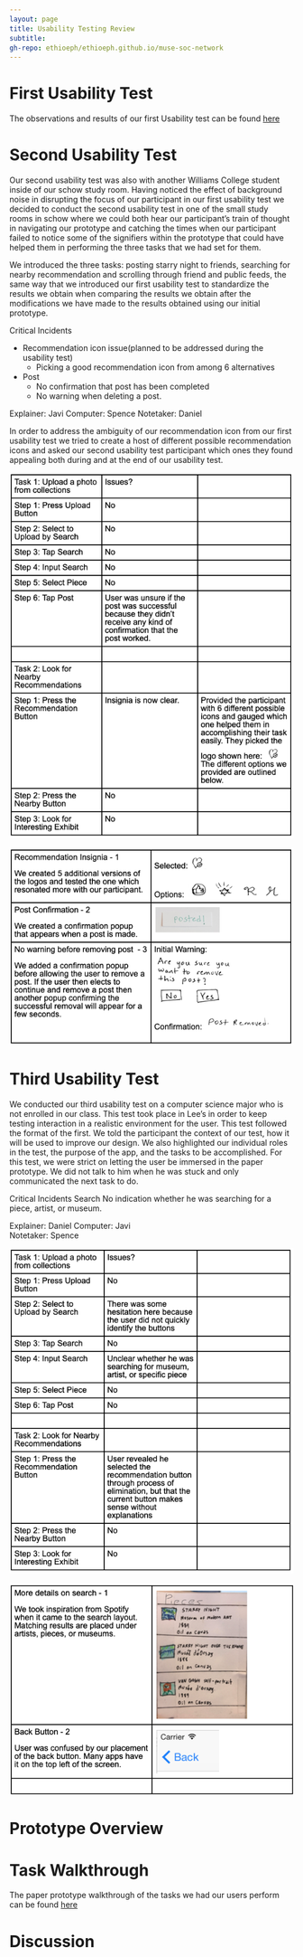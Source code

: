 ```yaml
---
layout: page
title: Usability Testing Review
subtitle: 
gh-repo: ethioeph/ethioeph.github.io/muse-soc-network
---
```


# First Usability Test

The observations and results of our first Usability test can be found [here](https://ethioeph.github.io/muse-soc-network/assignments/usability_test_checkin/)

# Second Usability Test

Our second usability test was also with another Williams College student inside of our schow study room. Having noticed the effect of background noise in disrupting the focus of our participant in our first usability test we decided to conduct the second usability test in one of the small study rooms in schow where we could both hear our participant’s train of thought in navigating our prototype and catching the times when our participant failed to notice some of the signifiers within the prototype that could have helped them in performing the three tasks that we had set for them. 

We introduced the three tasks: posting starry night to friends, searching for nearby recommendation and scrolling through friend and public feeds, the same way that we introduced our first usability test to standardize the results we obtain when comparing the results we obtain after the modifications we have made to the results obtained using our initial prototype. 

Critical Incidents
- Recommendation icon issue(planned to be addressed during the usability test)
  - Picking a good recommendation icon from among 6 alternatives
- Post
  - No confirmation that post has been completed
  - No warning when deleting a post.

Explainer: Javi
Computer: Spence
Notetaker: Daniel

In order to address the ambiguity of our recommendation icon from our first usability test we tried to create a host of different possible recommendation icons and asked our second usability test participant which ones they found appealing both during and at the end of our usability test. 

![First Image](./tasks_daniel.png)

![Second Image](./recommendation_daniel.png)

# Third Usability Test

We conducted our third usability test on a computer science major who is not enrolled in our class. This test took place in Lee’s in order to keep testing interaction in a realistic environment for the user. This test followed the format of the first. We told the participant the context of our test, how it will be used to improve our design. We also highlighted our individual roles in the test, the purpose of the app, and the tasks to be accomplished. For this test, we were strict on letting the user be immersed in the paper prototype. We did not talk to him when he was stuck and only communicated the next task to do.

Critical Incidents
Search
No indication whether he was searching for a piece, artist, or museum.

Explainer: Daniel
Computer: Javi	
Notetaker: Spence

![Third Image](./task_javi.png)

![Fourth Image](./recommendation_javi.png)

# Prototype Overview


# Task Walkthrough

The paper prototype walkthrough of the tasks we had our users perform can be found [here](https://ethioeph.github.io/muse-soc-network/assignments/usability_test_checkin/task_walkthrough/)

# Discussion

